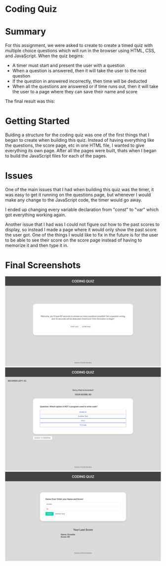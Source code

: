 # Coding Quiz 

# Summary 
For this assignment, we were asked to create to create a timed quiz with multiple choice questions which will run in the browser using HTML, CSS, and JavaScript. When the quiz begins: 
- A timer must start and present the user with a question
- When a question is answered, then it will take the user to the next question
- If the question in answered incorrectly, then time will be deducted
- When all the questions are answered or if time runs out, then it will take the user to a page where they can save their name and score 

The final result was this: <!-- Website Link -->


# Getting Started
Bulding a structure for the coding quiz was one of the first things that I began to create when building this quiz. Instead of having everything like the questions, the score page, etc in one HTML file, I wanted to give everything its own page. After all the pages were built, thats when I began to build the JavaScript files for each of the pages.

# Issues
One of the main issues that I had when building this quiz was the timer, it was easy to get it running on the questions page, but whenever I would make any change to the JavaScript code, the timer would go away.

I ended up changing every variable declaration from "const" to "var" which got everything working again.

Another issue that I had was I could not figure out how to the past scores to display, so instead I made a page where it would only show the past score the user got. One of the things I would like to fix in the future is for the user to be able to see their score on the score page instead of having to memorize it and then type it in.

# Final Screenshots
<img src= '/screenshots/gameStart.png'>

<img src= '/screenshots/game.png'>

<img src= '/screenshots/gameEnd.png'>